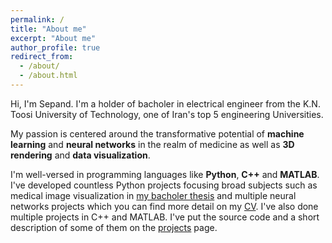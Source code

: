 ```yaml
---
permalink: /
title: "About me"
excerpt: "About me"
author_profile: true
redirect_from: 
  - /about/
  - /about.html
---
```

Hi, I'm Sepand. I'm a holder of bacholer in electrical engineer from the K.N. Toosi University of Technology, one of Iran's top 5 engineering Universities.

My passion is centered around the transformative potential of **machine learning** and **neural networks** in the realm of medicine as well as **3D rendering** and **data visualization**. 

I'm well-versed in programming languages like **Python**, **C++** and **MATLAB**. I've developed countless Python projects focusing broad subjects such as medical image visualization in [my bacholer thesis](projects/medvispy/) and multiple neural networks projects which you can find more detail on my [CV](/cv/). I've also done multiple projects in C++ and MATLAB. I've put the source code and a short description of some of them on the [projects](/projects/) page.

